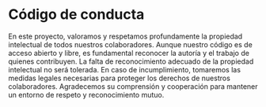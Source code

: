 # Código de conducta

En este proyecto, valoramos y respetamos profundamente la propiedad intelectual de todos nuestros colaboradores. Aunque nuestro código es de acceso abierto y libre, es fundamental reconocer la autoría y el trabajo de quienes contribuyen. La falta de reconocimiento adecuado de la propiedad intelectual no será tolerada. En caso de incumplimiento, tomaremos las medidas legales necesarias para proteger los derechos de nuestros colaboradores. Agradecemos su comprensión y cooperación para mantener un entorno de respeto y reconocimiento mutuo.